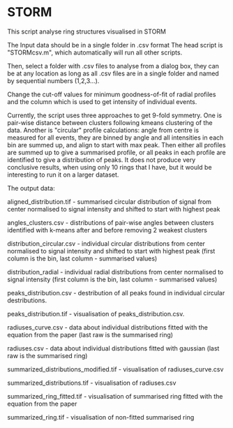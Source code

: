 # STORM
This script analyse ring structures visualised in STORM

The Input data should be in a single folder in .csv format 
The head script is "STORMcsv.m", which automatically will run all 
other scripts.

Then, select a folder with .csv files to analyse from a
dialog box, they can be at any location as long as all .csv files are
in a single folder and named by sequential numbers (1,2,3...).

Change the cut-off values for minimum goodness-of-fit of radial profiles
and the column which is used to get intensity of individual events.

Currently, the script uses three approaches to get 9-fold symmetry. One is
pair-wise distance between clusters following kmeans clustering of the data. 
Another is "circular" profile calculations: angle from centre is measured for all
events, they are binned by angle and all intensities in each bin are
summed up, and align to start with max peak. Then either all profiles
are summed up to give a summarised profile, or all peaks in each
profile are identified to give a distribution of peaks. It does not
produce very conclusive results, when using only 10 rings that I have,
but it would be interesting to run it on a larger dataset.

The output data:

aligned_distribution.tif - summarised circular distribution of signal
from center normalised to signal intensity and shifted to start with
highest peak

angles_clusters.csv - distributions of pair-wise angles between clusters
identified with k-means after and before removing 2 weakest clusters

distribution_circular.csv - individual circular distributions from center
normalised to signal intensity and shifted to start with
highest peak (first column is the bin, last column - summarised values)

distribution_radial - individual radial distributions from center
normalised to signal intensity (first column is the bin, last column -
summarised values) 

peaks_distribution.csv - destribution of all peaks found in individual
circular destributions.

peaks_distribution.tif - visualisation of peaks_distribution.csv.

radiuses_curve.csv - data about individual distributions fitted with the
equation from the paper (last raw is the summarised ring)

radiuses.csv - data about individual distributions fitted with gaussian
(last raw is the summarised ring)

summarized_distributions_modified.tif - visualisation of
radiuses_curve.csv 

summarized_distributions.tif - visualisation of radiuses.csv

summarized_ring_fitted.tif - visualisation of summarised ring fitted with
the equation from the paper

summarized_ring.tif - visualisation of non-fitted summarised ring

